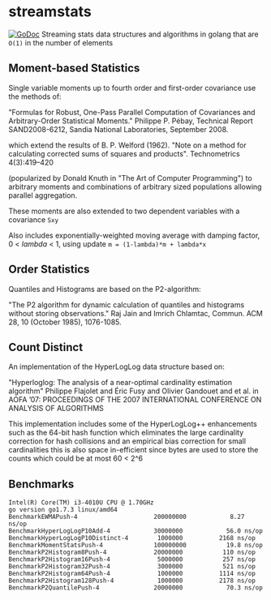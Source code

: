 # streamstats
[![GoDoc](https://godoc.org/github.com/bmkessler/streamstats?status.svg)](https://godoc.org/github.com/bmkessler/streamstats)
Streaming stats data structures and algorithms in golang that are `O(1)` in the number of elements

## Moment-based Statistics
Single variable moments up to fourth order and first-order covariance use the methods of:

"Formulas for Robust, One-Pass Parallel Computation of Covariances and Arbitrary-Order Statistical Moments." 
Philippe P. Pébay,
Technical Report SAND2008-6212, Sandia National Laboratories, September 2008.

which extend the results of B. P. Welford (1962).
"Note on a method for calculating corrected sums of squares and products". Technometrics 4(3):419–420

(popularized by Donald Knuth in "The Art of Computer Programming") 
to arbitrary moments and combinations of arbitrary sized populations allowing parallel aggregation.

These moments are also extended to two dependent variables with a covariance `Sxy`

Also includes exponentially-weighted moving average with damping factor, 0 < *lambda* < 1, using update `m = (1-lambda)*m + lambda*x`

## Order Statistics

Quantiles and Histograms are based on the P2-algorithm:

"The P2 algorithm for dynamic calculation of quantiles and histograms without storing observations."
Raj Jain and Imrich Chlamtac,
Commun. ACM 28, 10 (October 1985), 1076-1085.

## Count Distinct

An implementation of the HyperLogLog data structure based on:

"Hyperloglog: The analysis of a near-optimal cardinality estimation algorithm"
Philippe Flajolet and Éric Fusy and Olivier Gandouet and et al.
in AOFA ’07: PROCEEDINGS OF THE 2007 INTERNATIONAL CONFERENCE ON ANALYSIS OF ALGORITHMS

This implementation includes some of the HyperLogLog++ enhancements such as the 64-bit hash function
which eliminates the large cardinality correction for hash collisions and an empirical bias correction for small cardinalities
this is also space in-efficient since bytes are used to store the counts which could be at most 60 < 2^6

## Benchmarks
```
Intel(R) Core(TM) i3-4010U CPU @ 1.70GHz
go version go1.7.3 linux/amd64
BenchmarkEWMAPush-4                 	200000000	         8.27 ns/op
BenchmarkHyperLogLogP10Add-4        	30000000	        56.0 ns/op
BenchmarkHyperLogLogP10Distinct-4   	 1000000	      2168 ns/op
BenchmarkMomentStatsPush-4          	100000000	        19.8 ns/op
BenchmarkP2Histogram8Push-4         	20000000	       110 ns/op
BenchmarkP2Histogram16Push-4        	 5000000	       257 ns/op
BenchmarkP2Histogram32Push-4        	 3000000	       521 ns/op
BenchmarkP2Histogram64Push-4        	 1000000	      1114 ns/op
BenchmarkP2Histogram128Push-4       	 1000000	      2178 ns/op
BenchmarkP2QuantilePush-4           	20000000	        70.3 ns/op
```
